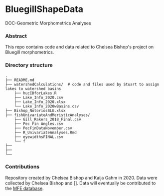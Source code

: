 # BluegillShapeData
DOC-Geometric Morphometrics Analyses

### Abstract
This repo contains code and data related to Chelsea Bishop's project on Bluegill morphometrics.

### Directory structure

```
.
├── README.md
├── watershedCalculations/  # code and files used by Stuart to assign lakes to watershed basins
    ├── hucIDforLakes.R
    ├── Lake_Info_2020.csv
    ├── Lake_Info_2020.xlsx
    └── Lake_Info_2020wBasins.csv
├── Bishop_NotoriosBLG.xlsx
├── fishUnivariateAndMeristicAnalyses/
    ├── Gill_Rakers_2018_Final.csv
    ├── Pec Fin Angles.csv
    ├── PecFinDataNovember.csv
    ├── R_UnivariateAnalyses.Rmd
    ├── eyewidthsFINAL.csv
    └── f
├──
├──
└──
```

### Contributions
Repository created by Chelsea Bishop and Kaija Gahm in 2020. Data were collected by Chelsea Bishop and []. Data will eventually be contributed to the [MFE database](https://figshare.com/articles/MFE_database_Data_from_ecosystem_ecology_research_by_Jones_Solomon_and_collaborators_on_the_ecology_and_biogeochemistry_of_lakes_and_lake_organisms_in_the_Upper_Midwest_USA/7438598). 
